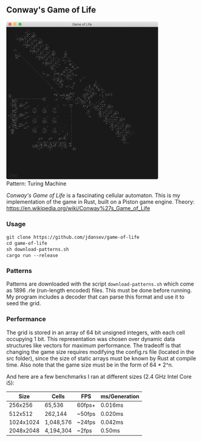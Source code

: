 ## Conway's Game of Life

<p align="left">
  <img src="./turingmachine.png" width="400" >
  <br/>Pattern: Turing Machine
</p>


*Conway's Game of Life* is a fascinating cellular automaton. This is my implementation of the game in Rust, built on a Piston game engine. Theory: https://en.wikipedia.org/wiki/Conway%27s_Game_of_Life

### Usage
```
git clone https://github.com/jdansev/game-of-life
cd game-of-life
sh download-patterns.sh
cargo run --release
```

### Patterns
Patterns are downloaded with the script `download-patterns.sh` which come as 1896 .rle (run-length encoded) files. This must be done before running. My program includes a decoder that can parse this format and use it to seed the grid.

### Performance
The grid is stored in an array of 64 bit unsigned integers, with each cell occupying 1 bit. This representation was chosen over dynamic data structures like vectors for maximum performance. The tradeoff is that changing the game size requires modifying the config.rs file (located in the src folder), since the size of static arrays must be known by Rust at compile time. Also note that the game size must be in the form of 64 * 2^n.

And here are a few benchmarks I ran at different sizes (2.4 GHz Intel Core i5):

Size | Cells | FPS | ms/Generation
-----|-------|-----|---------------
256x256 | 65,536 | 60fps+ | 0.016ms
512x512 | 262,144 | ~50fps | 0.020ms
1024x1024 | 1,048,576 | ~24fps | 0.042ms
2048x2048 | 4,194,304 | ~2fps | 0.50ms
